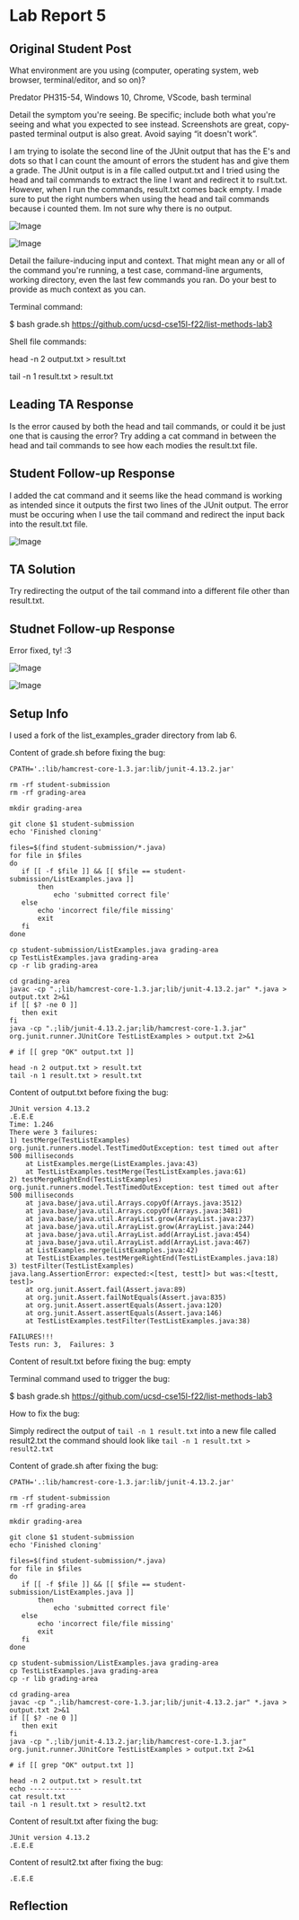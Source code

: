 # **Lab Report 5**
## Original Student Post
What environment are you using (computer, operating system, web browser, terminal/editor, and so on)?

  Predator PH315-54, Windows 10, Chrome, VScode, bash terminal

Detail the symptom you're seeing. Be specific; include both what you're seeing and what you expected to see instead.
Screenshots are great, copy-pasted terminal output is also great. Avoid saying “it doesn't work”.

  I am trying to isolate the second line of the JUnit output that has the E's and dots so that I can count the amount of
  errors the student has and give them a grade. The JUnit output is in a file called output.txt and I tried using the head 
  and tail commands to extract the line I want and redirect it to rsult.txt. However, when I run the commands, result.txt 
  comes back empty. I made sure to put the right numbers when using the head and tail commands because i counted them. Im 
  not sure why there is no output.
  
  ![Image](lr5_1.png)
  
  ![Image](lr5_2.png)

Detail the failure-inducing input and context. That might mean any or all of the command you're running, a test case, command-line 
arguments, working directory, even the last few commands you ran. Do your best to provide as much context as you can.

  Terminal command: 
  
  $ bash grade.sh https://github.com/ucsd-cse15l-f22/list-methods-lab3
  
  Shell file commands:

  head -n 2 output.txt > result.txt
  
  tail -n 1 result.txt > result.txt
  
 ## Leading TA Response
 Is the error caused by both the head and tail commands, or could it be just one that is causing the error? Try adding a cat command in between
 the head and tail commands to see how each modies the result.txt file.
 
 ## Student Follow-up Response
 I added the cat command and it seems like the head command is working as intended since it outputs the first two lines of the JUnit output. The
 error must be occuring when I use the tail command and redirect the input back into the result.txt file.
 
 ![Image](lr5_3.png)
 
 ## TA Solution
 Try redirecting the output of the tail command into a different file other than result.txt.
 
 ## Studnet Follow-up Response
 Error fixed, ty! :3 
 
 ![Image](lr5_4.png)
 
 ![Image](lr5_5.png)
 
 ## Setup Info
 I used a fork of the list_examples_grader directory from lab 6. 
 
 Content of grade.sh before fixing the bug:
 
 ```
 CPATH='.:lib/hamcrest-core-1.3.jar:lib/junit-4.13.2.jar'

rm -rf student-submission
rm -rf grading-area

mkdir grading-area

git clone $1 student-submission
echo 'Finished cloning'

files=$(find student-submission/*.java)
for file in $files
do
    if [[ -f $file ]] && [[ $file == student-submission/ListExamples.java ]]
        then
            echo 'submitted correct file'
    else
        echo 'incorrect file/file missing'
        exit
    fi
done

cp student-submission/ListExamples.java grading-area
cp TestListExamples.java grading-area
cp -r lib grading-area

cd grading-area
javac -cp ".;lib/hamcrest-core-1.3.jar;lib/junit-4.13.2.jar" *.java > output.txt 2>&1
if [[ $? -ne 0 ]]
    then exit
fi
java -cp ".;lib/junit-4.13.2.jar;lib/hamcrest-core-1.3.jar" org.junit.runner.JUnitCore TestListExamples > output.txt 2>&1

# if [[ grep "OK" output.txt ]]

head -n 2 output.txt > result.txt
tail -n 1 result.txt > result.txt
```

Content of output.txt before fixing the bug:
```
JUnit version 4.13.2
.E.E.E
Time: 1.246
There were 3 failures:
1) testMerge(TestListExamples)
org.junit.runners.model.TestTimedOutException: test timed out after 500 milliseconds
	at ListExamples.merge(ListExamples.java:43)
	at TestListExamples.testMerge(TestListExamples.java:61)
2) testMergeRightEnd(TestListExamples)
org.junit.runners.model.TestTimedOutException: test timed out after 500 milliseconds
	at java.base/java.util.Arrays.copyOf(Arrays.java:3512)
	at java.base/java.util.Arrays.copyOf(Arrays.java:3481)
	at java.base/java.util.ArrayList.grow(ArrayList.java:237)
	at java.base/java.util.ArrayList.grow(ArrayList.java:244)
	at java.base/java.util.ArrayList.add(ArrayList.java:454)
	at java.base/java.util.ArrayList.add(ArrayList.java:467)
	at ListExamples.merge(ListExamples.java:42)
	at TestListExamples.testMergeRightEnd(TestListExamples.java:18)
3) testFilter(TestListExamples)
java.lang.AssertionError: expected:<[test, testt]> but was:<[testt, test]>
	at org.junit.Assert.fail(Assert.java:89)
	at org.junit.Assert.failNotEquals(Assert.java:835)
	at org.junit.Assert.assertEquals(Assert.java:120)
	at org.junit.Assert.assertEquals(Assert.java:146)
	at TestListExamples.testFilter(TestListExamples.java:38)

FAILURES!!!
Tests run: 3,  Failures: 3

```

Content of result.txt before fixing the bug: empty

Terminal command used to trigger the bug:

$ bash grade.sh https://github.com/ucsd-cse15l-f22/list-methods-lab3

How to fix the bug:

Simply redirect the output of `tail -n 1 result.txt` into a new file called result2.txt
the command should look like `tail -n 1 result.txt > result2.txt`

Content of grade.sh after fixing the bug:
 
 ```
 CPATH='.:lib/hamcrest-core-1.3.jar:lib/junit-4.13.2.jar'

rm -rf student-submission
rm -rf grading-area

mkdir grading-area

git clone $1 student-submission
echo 'Finished cloning'

files=$(find student-submission/*.java)
for file in $files
do
    if [[ -f $file ]] && [[ $file == student-submission/ListExamples.java ]]
        then
            echo 'submitted correct file'
    else
        echo 'incorrect file/file missing'
        exit
    fi
done

cp student-submission/ListExamples.java grading-area
cp TestListExamples.java grading-area
cp -r lib grading-area

cd grading-area
javac -cp ".;lib/hamcrest-core-1.3.jar;lib/junit-4.13.2.jar" *.java > output.txt 2>&1
if [[ $? -ne 0 ]]
    then exit
fi
java -cp ".;lib/junit-4.13.2.jar;lib/hamcrest-core-1.3.jar" org.junit.runner.JUnitCore TestListExamples > output.txt 2>&1

# if [[ grep "OK" output.txt ]]

head -n 2 output.txt > result.txt
echo -------------
cat result.txt
tail -n 1 result.txt > result2.txt
```

Content of result.txt after fixing the bug: 
```
JUnit version 4.13.2
.E.E.E

```

Content of result2.txt after fixing the bug:
```
.E.E.E

```

## Reflection
